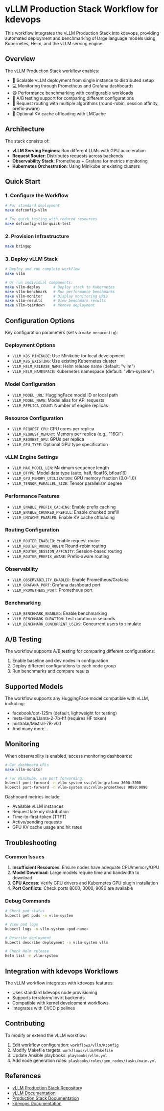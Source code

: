 # vLLM Production Stack Workflow for kdevops

This workflow integrates the vLLM Production Stack into kdevops, providing automated deployment and benchmarking of large language models using Kubernetes, Helm, and the vLLM serving engine.

## Overview

The vLLM Production Stack workflow enables:
- 🚀 Scalable vLLM deployment from single instance to distributed setup
- 💻 Monitoring through Prometheus and Grafana dashboards
- 😄 Performance benchmarking with configurable workloads
- 🔄 A/B testing support for comparing different configurations
- 🎯 Request routing with multiple algorithms (round-robin, session affinity, prefix-aware)
- 💾 Optional KV cache offloading with LMCache

## Architecture

The stack consists of:
- **vLLM Serving Engines**: Run different LLMs with GPU acceleration
- **Request Router**: Distributes requests across backends
- **Observability Stack**: Prometheus + Grafana for metrics monitoring
- **Kubernetes Orchestration**: Using Minikube or existing clusters

## Quick Start

### 1. Configure the Workflow

```bash
# For standard deployment
make defconfig-vllm

# For quick testing with reduced resources
make defconfig-vllm-quick-test
```

### 2. Provision Infrastructure

```bash
make bringup
```

### 3. Deploy vLLM Stack

```bash
# Deploy and run complete workflow
make vllm

# Or run individual components:
make vllm-deploy      # Deploy stack to Kubernetes
make vllm-benchmark   # Run performance benchmarks
make vllm-monitor     # Display monitoring URLs
make vllm-results     # View benchmark results
make vllm-teardown    # Remove deployment
```

## Configuration Options

Key configuration parameters (set via `make menuconfig`):

### Deployment Options
- `VLLM_K8S_MINIKUBE`: Use Minikube for local development
- `VLLM_K8S_EXISTING`: Use existing Kubernetes cluster
- `VLLM_HELM_RELEASE_NAME`: Helm release name (default: "vllm")
- `VLLM_HELM_NAMESPACE`: Kubernetes namespace (default: "vllm-system")

### Model Configuration
- `VLLM_MODEL_URL`: HuggingFace model ID or local path
- `VLLM_MODEL_NAME`: Model alias for API requests
- `VLLM_REPLICA_COUNT`: Number of engine replicas

### Resource Configuration
- `VLLM_REQUEST_CPU`: CPU cores per replica
- `VLLM_REQUEST_MEMORY`: Memory per replica (e.g., "16Gi")
- `VLLM_REQUEST_GPU`: GPUs per replica
- `VLLM_GPU_TYPE`: Optional GPU type specification

### vLLM Engine Settings
- `VLLM_MAX_MODEL_LEN`: Maximum sequence length
- `VLLM_DTYPE`: Model data type (auto, half, float16, bfloat16)
- `VLLM_GPU_MEMORY_UTILIZATION`: GPU memory fraction (0.0-1.0)
- `VLLM_TENSOR_PARALLEL_SIZE`: Tensor parallelism degree

### Performance Features
- `VLLM_ENABLE_PREFIX_CACHING`: Enable prefix caching
- `VLLM_ENABLE_CHUNKED_PREFILL`: Enable chunked prefill
- `VLLM_LMCACHE_ENABLED`: Enable KV cache offloading

### Routing Configuration
- `VLLM_ROUTER_ENABLED`: Enable request router
- `VLLM_ROUTER_ROUND_ROBIN`: Round-robin routing
- `VLLM_ROUTER_SESSION_AFFINITY`: Session-based routing
- `VLLM_ROUTER_PREFIX_AWARE`: Prefix-aware routing

### Observability
- `VLLM_OBSERVABILITY_ENABLED`: Enable Prometheus/Grafana
- `VLLM_GRAFANA_PORT`: Grafana dashboard port
- `VLLM_PROMETHEUS_PORT`: Prometheus port

### Benchmarking
- `VLLM_BENCHMARK_ENABLED`: Enable benchmarking
- `VLLM_BENCHMARK_DURATION`: Test duration in seconds
- `VLLM_BENCHMARK_CONCURRENT_USERS`: Concurrent users to simulate

## A/B Testing

The workflow supports A/B testing for comparing different configurations:

1. Enable baseline and dev nodes in configuration
2. Deploy different configurations to each node group
3. Run benchmarks and compare results

## Supported Models

The workflow supports any HuggingFace model compatible with vLLM, including:
- facebook/opt-125m (default, lightweight for testing)
- meta-llama/Llama-2-7b-hf (requires HF token)
- mistralai/Mistral-7B-v0.1
- And many more...

## Monitoring

When observability is enabled, access monitoring dashboards:

```bash
# Get dashboard URLs
make vllm-monitor

# For Minikube, use port forwarding:
kubectl port-forward -n vllm-system svc/vllm-grafana 3000:3000
kubectl port-forward -n vllm-system svc/vllm-prometheus 9090:9090
```

Dashboard metrics include:
- Available vLLM instances
- Request latency distribution
- Time-to-first-token (TTFT)
- Active/pending requests
- GPU KV cache usage and hit rates

## Troubleshooting

### Common Issues

1. **Insufficient Resources**: Ensure nodes have adequate CPU/memory/GPU
2. **Model Download**: Large models require time and bandwidth to download
3. **GPU Access**: Verify GPU drivers and Kubernetes GPU plugin installation
4. **Port Conflicts**: Check ports 8000, 3000, 9090 are available

### Debug Commands

```bash
# Check pod status
kubectl get pods -n vllm-system

# View pod logs
kubectl logs -n vllm-system <pod-name>

# Describe deployment
kubectl describe deployment -n vllm-system vllm

# Check Helm release
helm list -n vllm-system
```

## Integration with kdevops Workflows

The vLLM workflow integrates with kdevops features:
- Uses standard kdevops node provisioning
- Supports terraform/libvirt backends
- Compatible with kernel development workflows
- Integrates with CI/CD pipelines

## Contributing

To modify or extend the vLLM workflow:

1. Edit workflow configuration: `workflows/vllm/Kconfig`
2. Modify Makefile targets: `workflows/vllm/Makefile`
3. Update Ansible playbooks: `playbooks/vllm.yml`
4. Add node generation rules: `playbooks/roles/gen_nodes/tasks/main.yml`

## References

- [vLLM Production Stack Repository](https://github.com/vllm-project/production-stack)
- [vLLM Documentation](https://docs.vllm.ai)
- [Production Stack Documentation](https://docs.vllm.ai/projects/production-stack)
- [kdevops Documentation](https://github.com/linux-kdevops/kdevops)
